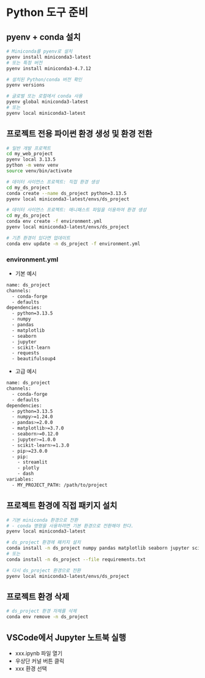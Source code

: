 # Python 도구 준비

## pyenv + conda 설치

```bash
# Miniconda를 pyenv로 설치
pyenv install miniconda3-latest
# 또는 특정 버전
pyenv install miniconda3-4.7.12

# 설치된 Python/conda 버전 확인
pyenv versions  

# 글로벌 또는 로컬에서 conda 사용
pyenv global miniconda3-latest
# 또는
pyenv local miniconda3-latest
```

## 프로젝트 전용 파이썬 환경 생성 및 환경 전환

```bash
# 일반 개발 프로젝트
cd my_web_project
pyenv local 3.13.5
python -m venv venv
source venv/bin/activate

# 데이터 사이언스 프로젝트: 직접 환경 생성
cd my_ds_project
conda create --name ds_project python=3.13.5
pyenv local miniconda3-latest/envs/ds_project

# 데이터 사이언스 프로젝트: 매니패스트 파일을 이용하여 환경 생성
cd my_ds_project
conda env create -f environment.yml
pyenv local miniconda3-latest/envs/ds_project

# 기존 환경이 있다면 업데이트
conda env update -n ds_project -f environment.yml
```

### environment.yml 

- 기본 예시
```bash
name: ds_project
channels:
  - conda-forge
  - defaults
dependencies:
  - python=3.13.5
  - numpy
  - pandas
  - matplotlib
  - seaborn
  - jupyter
  - scikit-learn
  - requests
  - beautifulsoup4
```

- 고급 예시
```bash
name: ds_project
channels:
  - conda-forge
  - defaults
dependencies:
  - python=3.13.5
  - numpy>=1.24.0
  - pandas>=2.0.0
  - matplotlib>=3.7.0
  - seaborn>=0.12.0
  - jupyter>=1.0.0
  - scikit-learn>=1.3.0
  - pip>=23.0.0
  - pip:
    - streamlit
    - plotly
    - dash
variables:
  - MY_PROJECT_PATH: /path/to/project
```

## 프로젝트 환경에 직접 패키지 설치

```bash
# 기본 miniconda 환경으로 전환
# - conda 명령을 사용하려면 기본 환경으로 전환해야 한다.
pyenv local miniconda3-latest

# ds_project 환경에 패키지 설치
conda install -n ds_project numpy pandas matplotlib seaborn jupyter scikit-learn
# 또는
conda install -n ds_project --file requirements.txt

# 다시 ds_project 환경으로 전환
pyenv local miniconda3-latest/envs/ds_project
```

## 프로젝트 환경 삭제

```bash
# ds_project 환경 자체를 삭제
conda env remove -n ds_project
```

## VSCode에서 Jupyter 노트북 실행

- xxx.ipynb 파일 열기
- 우상단 커널 버튼 클릭
- xxx 환경 선택
